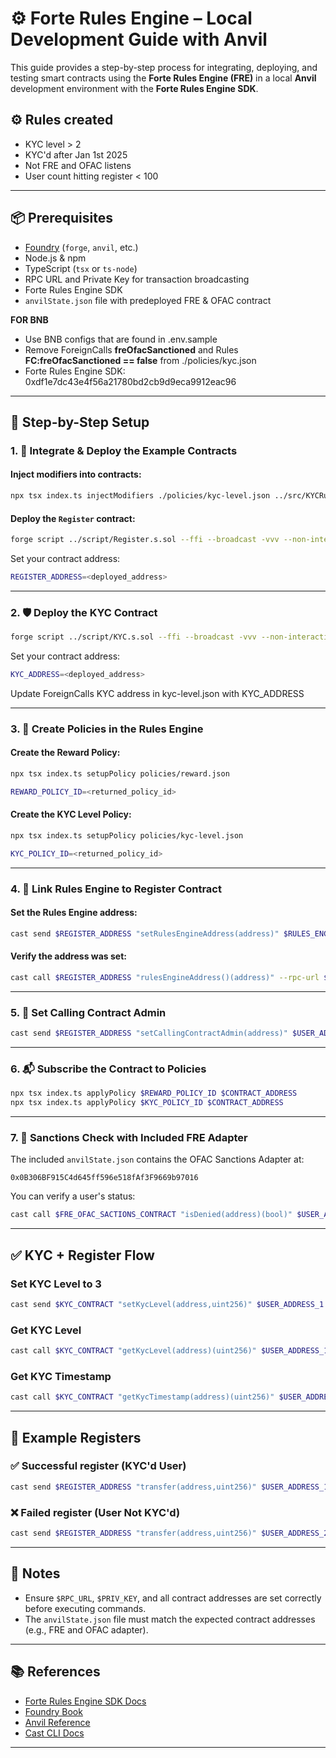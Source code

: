 # ⚙️ Forte Rules Engine – Local Development Guide with Anvil

This guide provides a step-by-step process for integrating, deploying, and testing smart contracts using the **Forte Rules Engine (FRE)** in a local **Anvil** development environment with the **Forte Rules Engine SDK**.

## ⚙️ Rules created

- KYC level > 2
- KYC'd after Jan 1st 2025
- Not FRE and OFAC listens
- User count hitting register < 100


---

## 📦 Prerequisites

- [Foundry](https://book.getfoundry.sh/getting-started/installation) (`forge`, `anvil`, etc.)
- Node.js & npm
- TypeScript (`tsx` or `ts-node`)
- RPC URL and Private Key for transaction broadcasting
- Forte Rules Engine SDK
- `anvilState.json` file with predeployed FRE & OFAC contract

**FOR BNB**
- Use BNB configs that are found in .env.sample
- Remove ForeignCalls **freOfacSanctioned** and Rules **FC:freOfacSanctioned == false** from ./policies/kyc.json
- Forte Rules Engine SDK: 0xdf1e7dc43e4f56a21780bd2cb9d9eca9912eac96


---

## 🚀 Step-by-Step Setup

### 1. 🧩 Integrate & Deploy the Example Contracts

#### Inject modifiers into contracts:
```bash
npx tsx index.ts injectModifiers ./policies/kyc-level.json ../src/KYCRulesEngineIntegration.sol ../src/Register.sol
```

#### Deploy the `Register` contract:
```bash
forge script ../script/Register.s.sol --ffi --broadcast -vvv --non-interactive --rpc-url $RPC_URL --private-key $PRIV_KEY
```

Set your contract address:
```bash
REGISTER_ADDRESS=<deployed_address>
```

---

### 2. 🛡️ Deploy the KYC Contract

```bash
forge script ../script/KYC.s.sol --ffi --broadcast -vvv --non-interactive --rpc-url $RPC_URL --private-key $PRIV_KEY
```

Set your contract address:
```bash
KYC_ADDRESS=<deployed_address>
```

Update ForeignCalls KYC address in kyc-level.json with KYC_ADDRESS

---

### 3. 📜 Create Policies in the Rules Engine

#### Create the Reward Policy:
```bash
npx tsx index.ts setupPolicy policies/reward.json
```
```bash
REWARD_POLICY_ID=<returned_policy_id>
```

#### Create the KYC Level Policy:
```bash
npx tsx index.ts setupPolicy policies/kyc-level.json
```
```bash
KYC_POLICY_ID=<returned_policy_id>
```

---

### 4. 🔗 Link Rules Engine to Register Contract

#### Set the Rules Engine address:
```bash
cast send $REGISTER_ADDRESS "setRulesEngineAddress(address)" $RULES_ENGINE_ADDRESS --rpc-url $RPC_URL --private-key $PRIV_KEY
```

#### Verify the address was set:
```bash
cast call $REGISTER_ADDRESS "rulesEngineAddress()(address)" --rpc-url $RPC_URL
```

---

### 5. 👤 Set Calling Contract Admin

```bash
cast send $REGISTER_ADDRESS "setCallingContractAdmin(address)" $USER_ADDRESS_1 --rpc-url $RPC_URL --private-key $PRIV_KEY
```

---

### 6. 📬 Subscribe the Contract to Policies

```bash
npx tsx index.ts applyPolicy $REWARD_POLICY_ID $CONTRACT_ADDRESS
npx tsx index.ts applyPolicy $KYC_POLICY_ID $CONTRACT_ADDRESS
```

---

### 7. 🧾 Sanctions Check with Included FRE Adapter

The included `anvilState.json` contains the OFAC Sanctions Adapter at:

```text
0x0B306BF915C4d645ff596e518fAf3F9669b97016
```

You can verify a user's status:
```bash
cast call $FRE_OFAC_SACTIONS_CONTRACT "isDenied(address)(bool)" $USER_ADDRESS_3 --rpc-url $RPC_URL
```

---

## ✅ KYC + Register Flow

### Set KYC Level to 3
```bash
cast send $KYC_CONTRACT "setKycLevel(address,uint256)" $USER_ADDRESS_1 3 --rpc-url $RPC_URL --private-key $PRIV_KEY
```

### Get KYC Level
```bash
cast call $KYC_CONTRACT "getKycLevel(address)(uint256)" $USER_ADDRESS_1 --rpc-url $RPC_URL
```

### Get KYC Timestamp
```bash
cast call $KYC_CONTRACT "getKycTimestamp(address)(uint256)" $USER_ADDRESS_1 --rpc-url $RPC_URL
```

---

## 💸 Example Registers

### ✅ Successful register (KYC'd User)
```bash
cast send $REGISTER_ADDRESS "transfer(address,uint256)" $USER_ADDRESS_1 40000 --rpc-url $RPC_URL --private-key $PRIV_KEY
```

### ❌ Failed register (User Not KYC'd)
```bash
cast send $REGISTER_ADDRESS "transfer(address,uint256)" $USER_ADDRESS_2 40000 --rpc-url $RPC_URL --private-key $PRIV_KEY
```

---

## 📁 Notes

- Ensure `$RPC_URL`, `$PRIV_KEY`, and all contract addresses are set correctly before executing commands.
- The `anvilState.json` file must match the expected contract addresses (e.g., FRE and OFAC adapter).

---

## 📚 References

- [Forte Rules Engine SDK Docs](https://docs.forte.io/rules-engine)
- [Foundry Book](https://book.getfoundry.sh/)
- [Anvil Reference](https://book.getfoundry.sh/reference/anvil/)
- [Cast CLI Docs](https://book.getfoundry.sh/reference/cast/)

---

